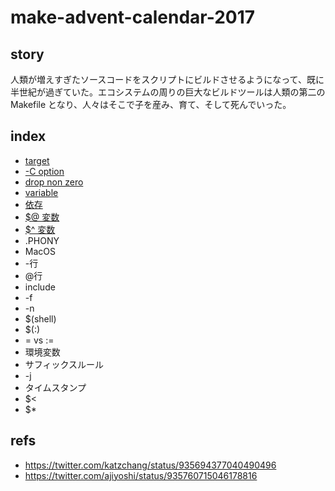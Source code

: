 # make-advent-calendar-2017

## story

人類が増えすぎたソースコードをスクリプトにビルドさせるようになって、既に半世紀が過ぎていた。エコシステムの周りの巨大なビルドツールは人類の第二の Makefile となり、人々はそこで子を産み、育て、そして死んでいった。

## index

* [target](01-target.md)
* [-C option](02-c-option.md)
* [drop non zero](03-drop-non-zero.md)
* [variable](04-variable.md)
* [依存](05-prerequire.md)
* [$@ 変数](06-auto-var-target.md)
* [$^ 変数](07-auto-var-prerequire.md)
* .PHONY
* MacOS
* -行
* @行
* include
* -f
* -n
* $(shell)
* $(:)
* = vs :=
* 環境変数
* サフィックスルール
* -j
* タイムスタンプ
* $<
* $*

## refs

* https://twitter.com/katzchang/status/935694377040490496
* https://twitter.com/ajiyoshi/status/935760715046178816
